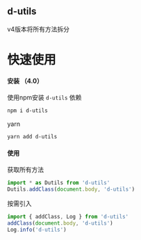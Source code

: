## d-utils

v4版本将所有方法拆分

# 快速使用
#### 安装 （4.0）
使用npm安装 `d-utils` 依赖
```bash
npm i d-utils
```
yarn
```hash
yarn add d-utils
```
#### 使用
获取所有方法
```js
import * as Dutils from 'd-utils'
Dutils.addClass(document.body, 'd-utils')
```
按需引入
```js
import { addClass, Log } from 'd-utils'
addClass(document.body, 'd-utils')
Log.info('d-utils')
```
